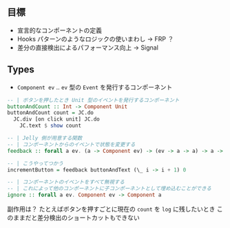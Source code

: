 ## 目標

- 宣言的なコンポーネントの定義
- Hooks パターンのようなロジックの使いまわし → FRP ？
- 差分の直接検出によるパフォーマンス向上 → Signal

## Types
- `Component ev` .. `ev` 型の `Event` を発行するコンポーネント

```purescript
-- | ボタンを押したとき Unit 型のイベントを発行するコンポーネント
buttonAndCount :: Int -> Component Unit
buttonAndCount count = JC.do
  JC.div [on click unit] JC.do
    JC.text $ show count 

-- | Jelly 側が用意する関数
-- | コンポーネントからのイベントで状態を変更する
feedback :: forall a ev. (a -> Component ev) -> (ev -> a -> a) -> a -> Component ev

-- | こうやってつかう
incrementButton = feedback buttonAndText (\_ i -> i + 1) 0

-- | コンポーネントのイベントをすべて無視する
-- | これによって他のコンポーネントに子コンポーネントとして埋め込むことができる
ignore :: forall a ev. Component ev -> Component a
```

副作用は？ たとえばボタンを押すごとに現在の `count` を `log` に残したいとき
このままだと差分検出のショートカットもできない

